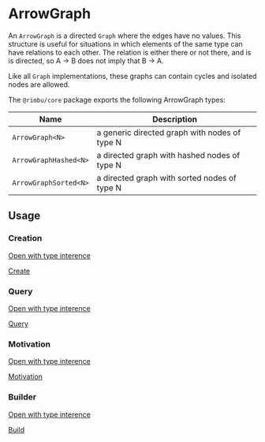 # ArrowGraph

An `ArrowGraph` is a directed `Graph` where the edges have no values. This structure is useful for situations in which elements of the same type can have relations to each other. The relation is either there or not there, and is is directed, so A -> B does not imply that B -> A.

Like all `Graph` implementations, these graphs can contain cycles and isolated nodes are allowed.

The `@rimbu/core` package exports the following ArrowGraph types:

| Name                  | Description                                   |
| --------------------- | --------------------------------------------- |
| `ArrowGraph<N>`       | a generic directed graph with nodes of type N |
| `ArrowGraphHashed<N>` | a directed graph with hashed nodes of type N  |
| `ArrowGraphSorted<N>` | a directed graph with sorted nodes of type N  |

## Usage

### Creation

[Open with type interence](https://codesandbox.io/s/rimbu-sandbox-d4tbk?previewwindow=console&view=split&editorsize=65&moduleview=1&module=/src/graph/arrow/non-valued/create.ts ':target blank :class=btn')

[Create](https://codesandbox.io/embed/rimbu-sandbox-d4tbk?previewwindow=console&view=split&editorsize=65&codemirror=1&moduleview=1&module=/src/graph/arrow/non-valued/create.ts ':include :type=iframe width=100% height=450px')

### Query

[Open with type interence](https://codesandbox.io/s/rimbu-sandbox-d4tbk?previewwindow=console&view=split&editorsize=65&moduleview=1&module=/src/graph/arrow/non-valued/query.ts ':target blank :class=btn')

[Query](https://codesandbox.io/embed/rimbu-sandbox-d4tbk?previewwindow=console&view=split&editorsize=65&codemirror=1&moduleview=1&module=/src/graph/arrow/non-valued/query.ts ':include :type=iframe width=100% height=450px')

### Motivation

[Open with type interence](https://codesandbox.io/s/rimbu-sandbox-d4tbk?previewwindow=console&view=split&editorsize=65&moduleview=1&module=/src/graph/arrow/non-valued/motivation.ts ':target blank :class=btn')

[Motivation](https://codesandbox.io/embed/rimbu-sandbox-d4tbk?previewwindow=console&view=split&editorsize=65&codemirror=1&moduleview=1&module=/src/graph/arrow/non-valued/motivation.ts ':include :type=iframe width=100% height=450px')

### Builder

[Open with type interence](https://codesandbox.io/s/rimbu-sandbox-d4tbk?previewwindow=console&view=split&editorsize=65&moduleview=1&module=/src/graph/arrow/non-valued/build.ts ':target blank :class=btn')

[Build](https://codesandbox.io/embed/rimbu-sandbox-d4tbk?previewwindow=console&view=split&editorsize=65&codemirror=1&moduleview=1&module=/src/graph/arrow/non-valued/build.ts ':include :type=iframe width=100% height=450px')
